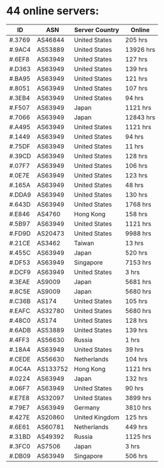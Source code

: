 # 44 online servers:

| ID | ASN | Server Country | Online |
| ------ | ------ | ------ | ------ |
| #.3769 | AS46844 | United States | 205 hrs |
| #.9AC4 | AS53889 | United States | 13926 hrs |
| #.6EF8 | AS63949 | United States | 127 hrs |
| #.D363 | AS63949 | United States | 139 hrs |
| #.BA95 | AS63949 | United States | 121 hrs |
| #.8051 | AS63949 | United States | 107 hrs |
| #.3EB4 | AS63949 | United States | 94 hrs |
| #.F507 | AS63949 | Japan | 1121 hrs |
| #.7066 | AS63949 | Japan | 12843 hrs |
| #.A495 | AS63949 | United States | 1121 hrs |
| #.1449 | AS63949 | United States | 94 hrs |
| #.75DF | AS63949 | United States | 11 hrs |
| #.39CD | AS63949 | United States | 128 hrs |
| #.07F7 | AS63949 | United States | 106 hrs |
| #.0E7E | AS63949 | United States | 123 hrs |
| #.165A | AS63949 | United States | 48 hrs |
| #.DDA9 | AS63949 | United States | 130 hrs |
| #.643D | AS63949 | United States | 1768 hrs |
| #.E846 | AS4760 | Hong Kong | 158 hrs |
| #.5B97 | AS63949 | United States | 1121 hrs |
| #.FD9D | AS20473 | United States | 9988 hrs |
| #.21CE | AS3462 | Taiwan | 13 hrs |
| #.455C | AS63949 | Japan | 520 hrs |
| #.DF53 | AS63949 | Singapore | 7153 hrs |
| #.DCF9 | AS63949 | United States | 3 hrs |
| #.3EAE | AS9009 | Japan | 5681 hrs |
| #.8C5E | AS9009 | Japan | 5680 hrs |
| #.C36B | AS174 | United States | 105 hrs |
| #.EAFC | AS32780 | United States | 5680 hrs |
| #.48C0 | AS174 | United States | 128 hrs |
| #.6ADB | AS53889 | United States | 139 hrs |
| #.4FF3 | AS56630 | Russia | 1 hrs |
| #.18A4 | AS63949 | United States | 39 hrs |
| #.CEDE | AS56630 | Netherlands | 104 hrs |
| #.0C4A | AS133752 | Hong Kong | 1121 hrs |
| #.0224 | AS63949 | Japan | 132 hrs |
| #.06F7 | AS63949 | United States | 90 hrs |
| #.E7E8 | AS32097 | United States | 3899 hrs |
| #.79E7 | AS63949 | Germany | 3810 hrs |
| #.427E | AS20860 | United Kingdom | 125 hrs |
| #.6E61 | AS60781 | Netherlands | 449 hrs |
| #.31BD | AS49392 | Russia | 1125 hrs |
| #.3FC0 | AS7506 | Japan | 3 hrs |
| #.DB09 | AS63949 | Singapore | 506 hrs |

